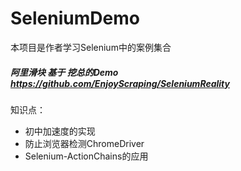 # SeleniumDemo
本项目是作者学习Selenium中的案例集合


##### 阿里滑块 基于 挖总的Demo https://github.com/EnjoyScraping/SeleniumReality
知识点：
  - 初中加速度的实现
  - 防止浏览器检测ChromeDriver
  - Selenium-ActionChains的应用
